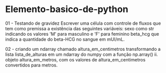 # Elemento-basico-de-python
01 - Testando de gravidez Escrever  uma célula com controle de fluxos que tem como premissa a existência das seguintes variáveis:  sexo como str indicando os valores 'M' para masculino e 'F' para feminino beta_hcg que indica a quantidade do beta-HCG no sangue em mUI/mL.


02 -  criando  um ndarray chamado altura_em_centimetros transformando a lista lista_de_alturas em um ndarray do numpy com a função np.array()
ii. objeto altura_em_metros, com os valores de altura_em_centimetros convertidos para metros.
